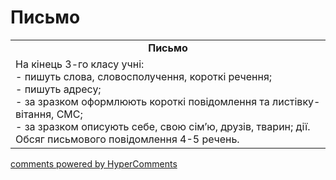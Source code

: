<div id="hypercomments_widget" class="js-hypercomments-widget invisible"></div>

# Письмо

<table>
  <tr>
    <td align="center"><b>Письмо</b></td>
  </tr>
<td style="vertical-align:top !important;">
На кінець 3-го класу учні:<br>
- пишуть слова, словосполучення, короткі речення;<br>
- пишуть адресу;<br>
- за зразком оформлюють короткі повідомлення та листівку-вітання, СМС;<br>
- за зразком описують себе, свою сім’ю, друзів, тварин; дії.<br>
Обсяг письмового повідомлення 4-5 речень.
</td>
</table>

<div class="js-hypercomments-container">
    <a href="http://hypercomments.com" class="hc-link" title="comments widget">comments powered by HyperComments</a>
</div>